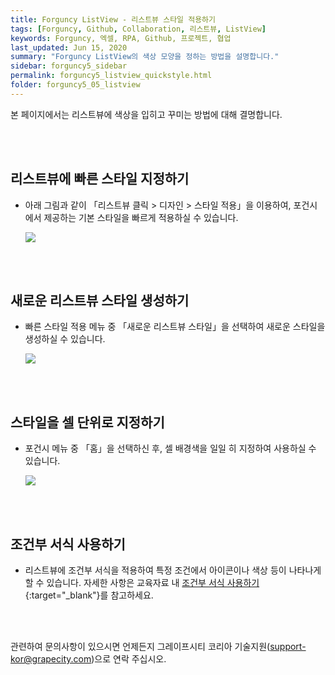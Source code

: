 ```yaml
---
title: Forguncy ListView - 리스트뷰 스타일 적용하기
tags: [Forguncy, Github, Collaboration, 리스트뷰, ListView]
keywords: Forguncy, 엑셀, RPA, Github, 프로젝트, 협업
last_updated: Jun 15, 2020
summary: "Forguncy ListView의 색상 모양을 정하는 방법을 설명합니다."
sidebar: forguncy5_sidebar
permalink: forguncy5_listview_quickstyle.html
folder: forguncy5_05_listview
---
```


본 페이지에서는 리스트뷰에 색상을 입히고 꾸미는 방법에 대해 결명합니다.

<br /><br />


<h2>리스트뷰에 빠른 스타일 지정하기</h2>

* 아래 그림과 같이 「리스트뷰 클릭 > 디자인 > 스타일 적용」을 이용하여, 포건시에서 제공하는 기본 스타일을 빠르게 적용하실 수 있습니다.

    ![]({{site.url}}/images/forguncy5/lv02-styling01.png)

<br /><br />


<h2>새로운 리스트뷰 스타일 생성하기</h2>

* 빠른 스타일 적용 메뉴 중 「새로운 리스트뷰 스타일」을 선택하여 새로운 스타일을 생성하실 수 있습니다.

    ![]({{site.url}}/images/forguncy5/lv02-styling02.png)

<br /><br />


<h2>스타일을 셀 단위로 지정하기</h2>

* 포건시 메뉴 중 「홈」을 선택하신 후, 셀 배경색을 일일 히 지정하여 사용하실 수 있습니다.

    ![]({{site.url}}/images/forguncy5/lv02-styling03.png)

<br /><br />


<h2>조건부 서식 사용하기</h2>

* 리스트뷰에 조건부 서식을 적용하여 특정 조건에서 아이콘이나 색상 등이 나타나게 할 수 있습니다. 자세한 사항은 교육자료 내 [조건부 서식 사용하기](https://forguncy.co.kr/sample.forguncy.listviewtraining/ConditionFormat){:target="_blank"}를 참고하세요.

<br /><br />

관련하여 문의사항이 있으시면 언제든지 그레이프시티 코리아 기술지원(support-kor@grapecity.com)으로 연락 주십시오.

<br /><br />